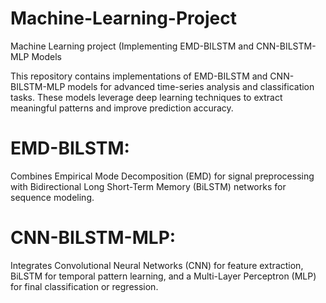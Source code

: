 # Machine-Learning-Project
Machine Learning project (Implementing EMD-BILSTM and CNN-BILSTM-MLP Models

This repository contains implementations of EMD-BILSTM and CNN-BILSTM-MLP models for advanced time-series analysis and classification tasks. These models leverage deep learning techniques to extract meaningful patterns and improve prediction accuracy.
# EMD-BILSTM: 
Combines Empirical Mode Decomposition (EMD) for signal preprocessing with Bidirectional Long Short-Term Memory (BiLSTM) networks for sequence modeling.
# CNN-BILSTM-MLP:
Integrates Convolutional Neural Networks (CNN) for feature extraction, BiLSTM for temporal pattern learning, and a Multi-Layer Perceptron (MLP) for final classification or regression.
